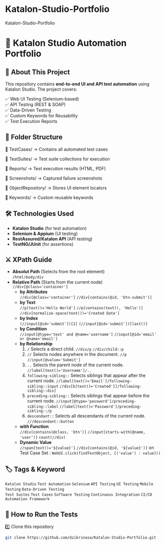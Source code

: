 # Katalon-Studio-Portfolio
Katalon-Studio-Portfolio

# 🚀 Katalon Studio Automation Portfolio  

## 📌 About This Project  
This repository contains **end-to-end UI and API test automation** using Katalon Studio. The project covers:

✅ Web UI Testing (Selenium-based)  
✅ API Testing (REST & SOAP)  
✅ Data-Driven Testing  
✅ Custom Keywords for Reusability  
✅ Test Execution Reports
  

## 📂 Folder Structure  
📂 TestCases/ → Contains all automated test cases

📂 TestSuites/ → Test suite collections for execution

📂 Reports/ → Test execution results (HTML, PDF)

📂 Screenshots/ → Captured failure screenshots

📂 ObjectRepository/ → Stores UI element locators

📂 Keywords/ → Custom reusable keywords

## 🛠️ Technologies Used  
- **Katalon Studio** (for test automation)  
- **Selenium & Appium** (UI testing)  
- **RestAssured/Katalon API** (API testing)  
- **TestNG/JUnit** (for assertions)

## ⚔️ XPath Guide   
- **Absolut Path** (Selects from the root element)  
  `/html/body/div`  
- **Relative Path** (Starts from the current node)  
  `//div[@class='container']`  
  - **by Attributes**  
     `//div[@class='container']` `//div[contains(@id, 'btn-submit')]`  
  - **by Text**  
     `//p[text()='Hello World']` `//p[contains(text(), 'Hello')]` `//div[normalize-space(text())='Created Date']`  
  - **by Index**  
     `(//input[@id='submit'])[1]` `(//input[@id='submit'])[last()]`  
  - **by Condition**  
    `//input[@type='text' and @name='username']` `//input[@id='email' or @name='email']`  
  - **by Relationship**  
    1. `/` Selects a direct child. `//div/p` `//div/child::p`  
    2. `//` Selects nodes anywhere in the document. `//p` `//input[@value='Submit']`  
    3. `..` Selects the parent node of the current node. `//label[text()='Username']/..`  
    4. `following-sibling::` Selects siblings that appear after the current node.  `//label[text()='Email']/following-sibling::input` `//div[b[text()='Created']]/following-sibling::div]`  
    5. `preceding-sibling::` Selects siblings that appear before the current node.  `//input[@type='password']/preceding-sibling::label` `//label[text()='Password']/preceding-sibling::/p`  
    6. `descendant::` Selects all descendants of the current node.  `///descendant::button`  
  - **with Function**  
    `//div[contains(@class, 'btn')]` `//input[starts-with(@name, 'user')]` `count(//div)`
  - **Dynamic Value**  
    `//span[text()='${value}']` `//div[contains(@id, '${value}')]` on Test Case Set : `WebUI.click(findTestObject, [('value') : value]))`
    
## 🏷️ Tags & Keyword
`Katalon Studio` `Test Automation` `Selenium` `API Testing` `UI Testing` `Mobile Testing` `Data-Driven Testing`  
`Test Suites` `Test Cases` `Software Testing` `Continuous Integration` `CI/CD` `Automation Framework`  

## 🚀 How to Run the Tests  
1️⃣ Clone this repository  
```bash
git clone https://github.com/dzikrinasa/Katalon-Studio-Portfolio.git

